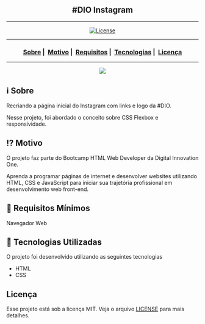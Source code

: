 <h2 align="center">#DIO Instagram</h2>

___




<p align="center">
  <a href="LICENSE">
    <img alt="License" src="https://user-images.githubusercontent.com/60237326/166171045-742ed1a6-f3ce-4df3-baff-980298e4ec16.png">
  </a>
</p>

___

<h3 align="center">
  <a href="#information_source-sobre">Sobre</a>&nbsp;|&nbsp;
  <a href="#interrobang-motivo">Motivo</a>&nbsp;|&nbsp;
  <a href="#seedling-requisitos-mínimos">Requisitos</a>&nbsp;|&nbsp;
  <a href="#rocket-tecnologias-utilizadas">Tecnologias</a>&nbsp;|&nbsp;
  <a href="#licença">Licença</a>
</h3>

___

<p align="center">
  <img src="https://user-images.githubusercontent.com/54115624/100724645-db7bb180-33a1-11eb-9e09-d886895efa9d.png" max-width="800">
</p>

## :information_source: Sobre

Recriando a página inicial do Instagram com links e logo da #DIO.

Nesse projeto, foi abordado o conceito sobre CSS Flexbox e responsividade.

## :interrobang: Motivo

O projeto faz parte do Bootcamp HTML Web Developer da Digital Innovation One.

Aprenda a programar páginas de internet e desenvolver websites utilizando HTML, CSS e JavaScript para iniciar sua trajetória profissional em desenvolvimento web front-end.

## :seedling: Requisitos Mínimos

Navegador Web

## :rocket: Tecnologias Utilizadas 

O projeto foi desenvolvido utilizando as seguintes tecnologias

- HTML
- CSS


## Licença 

Esse projeto está sob a licença MIT. Veja o arquivo [LICENSE](LICENSE) para mais detalhes.
